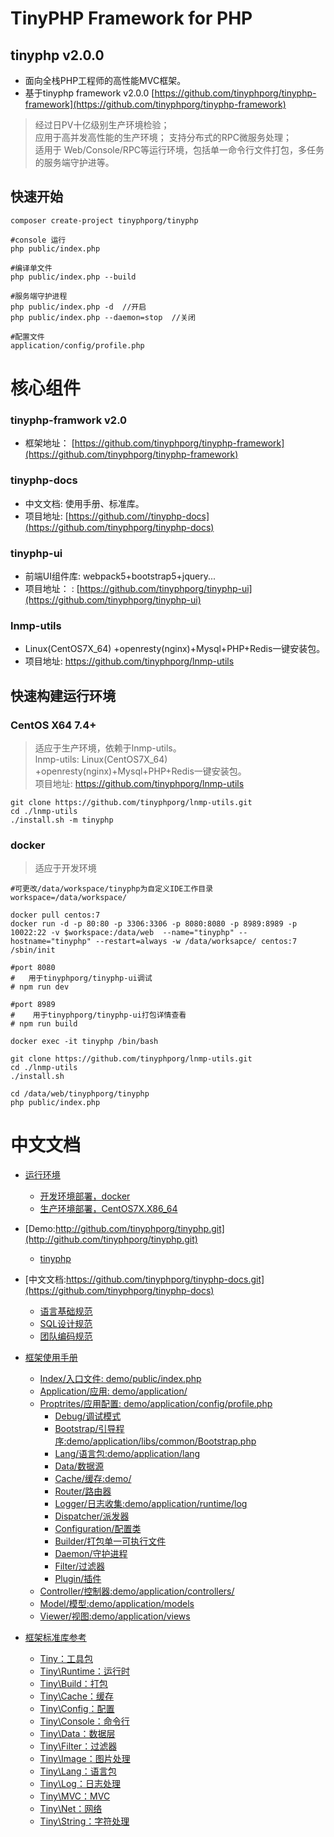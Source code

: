 TinyPHP Framework for PHP
====

tinyphp v2.0.0
----
+ 面向全栈PHP工程师的高性能MVC框架。
+ 基于tinyphp framework v2.0.0 [https://github.com/tinyphporg/tinyphp-framework](https://github.com/tinyphporg/tinyphp-framework)
  
> 经过日PV十亿级别生产环境检验；  
> 应用于高并发高性能的生产环境；
> 支持分布式的RPC微服务处理；    
> 适用于 Web/Console/RPC等运行环境，包括单一命令行文件打包，多任务的服务端守护进等。   

快速开始
----
```shell
composer create-project tinyphporg/tinyphp

#console 运行
php public/index.php

#编译单文件
php public/index.php --build

#服务端守护进程
php public/index.php -d  //开启
php public/index.php --daemon=stop  //关闭

#配置文件 
application/config/profile.php
``` 
核心组件
====

### tinyphp-framwork v2.0 
+ 框架地址：   [https://github.com/tinyphporg/tinyphp-framework](https://github.com/tinyphporg/tinyphp-framework)    

### tinyphp-docs
+ 中文文档: 使用手册、标准库。  
+ 项目地址: [https://github.com//tinyphp-docs](https://github.com/tinyphporg/tinyphp-docs)   

### tinyphp-ui  
+ 前端UI组件库: webpack5+bootstrap5+jquery...     
+ 项目地址： : [https://github.com/tinyphporg/tinyphp-ui](https://github.com/tinyphporg/tinyphp-ui)  

### lnmp-utils   
+ Linux(CentOS7X_64) +openresty(nginx)+Mysql+PHP+Redis一键安装包。    
+ 项目地址: https://github.com/tinyphporg/lnmp-utils

快速构建运行环境
----

### CentOS X64 7.4+
> 适应于生产环境，依赖于lnmp-utils。   
> lnmp-utils: Linux(CentOS7X_64) +openresty(nginx)+Mysql+PHP+Redis一键安装包。    
> 项目地址: https://github.com/tinyphporg/lnmp-utils    

```shell
git clone https://github.com/tinyphporg/lnmp-utils.git
cd ./lnmp-utils
./install.sh -m tinyphp
```

### docker
>  适应于开发环境

```shell
#可更改/data/workspace/tinyphp为自定义IDE工作目录
workspace=/data/workspace/

docker pull centos:7
docker run -d -p 80:80 -p 3306:3306 -p 8080:8080 -p 8989:8989 -p 10022:22 -v $workspace:/data/web  --name="tinyphp" --hostname="tinyphp" --restart=always -w /data/worksapce/ centos:7 /sbin/init

#port 8080 
#   用于tinyphporg/tinyphp-ui调试
# npm run dev

#port 8989 
#    用于tinyphporg/tinyphp-ui打包详情查看
# npm run build

docker exec -it tinyphp /bin/bash

git clone https://github.com/tinyphporg/lnmp-utils.git
cd ./lnmp-utils
./install.sh 

cd /data/web/tinyphporg/tinyphp
php public/index.php

```

中文文档
====
* [运行环境](#运行环境)
    * [开发环境部署，docker](#docker)
    * [生产环境部署，CentOS7X.X86_64](#centos)
 
* [Demo:http://github.com/tinyphporg/tinyphp.git](http://github.com/tinyphporg/tinyphp.git)    
    * [tinyphp](#tinyphp) 
* [中文文档:https://github.com/tinyphporg/tinyphp-docs.git](https://github.com/tinyphporg/tinyphp-docs)   
  * [语言基础规范](https://github.com/tinyphporg/tinyphp-docs/tree/master/docs/coding)
  * [SQL设计规范](https://github.com/tinyphporg/tinyphp-docs/tree/master/docs/sql)
  * [团队编码规范](https://github.com/tinyphporg/tinyphp-docs/tree/master/docs/team)

* [框架使用手册](https://github.com/tinyphporg/tinyphp-docs/blob/master/docs/manual/) 
    * [Index/入口文件:    demo/public/index.php](https://github.com/tinyphporg/tinyphp-docs/blob/master/docs/manual/index-001.md)
    * [Application/应用: demo/application/](https://github.com/tinyphporg/tinyphp-docs/blob/master/docs/manual/application-002.md)    
    * [Proptrites/应用配置:  demo/application/config/profile.php](https://github.com/tinyphporg/tinyphp-docs/blob/master/docs/manual/profile-003.md)
        * [Debug/调试模式](https://github.com/tinyphporg/tinyphp-docs/blob/master/docs/manual/debug-004.md)
        * [Bootstrap/引导程序:demo/application/libs/common/Bootstrap.php](https://github.com/tinyphporg/tinyphp-docs/blob/master/docs/manual/bootstrap-005.md)
        * [Lang/语言包:demo/application/lang](https://github.com/tinyphporg/tinyphp-docs/blob/master/docs/manual/lang-006.md)
        * [Data/数据源](https://github.com/tinyphporg/tinyphp-docs/blob/master/docs/manual/data-007.md)
        * [Cache/缓存:demo/](https://github.com/tinyphporg/tinyphp-docs/blob/master/docs/manual/cache-008.md)
        * [Router/路由器](https://github.com/tinyphporg/tinyphp-docs/blob/master/docs/manual/router-009.md)
        * [Logger/日志收集:demo/application/runtime/log](https://github.com/tinyphporg/tinyphp-docs/blob/master/docs/manual/logger-010.md)
        * [Dispatcher/派发器](https://github.com/tinyphporg/tinyphp-docs/blob/master/docs/manual/dispatcher-011.md)
        * [Configuration/配置类](https://github.com/tinyphporg/tinyphp-docs/blob/master/docs/manual/configuration-012.md)
        * [Builder/打包单一可执行文件](https://github.com/tinyphporg/tinyphp-docs/blob/master/docs/manual/builder-013.md)
        * [Daemon/守护进程](https://github.com/tinyphporg/tinyphp-docs/blob/master/docs/manual/daemon-014.md)
        * [Filter/过滤器](https://github.com/tinyphporg/tinyphp-docs/blob/master/docs/manual/filter-015.md)
        * [Plugin/插件](https://github.com/tinyphporg/tinyphp-docs/blob/master/docs/manual/plugin-016.md)
    * [Controller/控制器:demo/application/controllers/](https://github.com/tinyphporg/tinyphp-docs/blob/master/docs/manual/controller-017.md)
    * [Model/模型:demo/application/models](https://github.com/tinyphporg/tinyphp-docs/blob/master/docs/manual/model-018.md)
    * [Viewer/视图:demo/application/views](https://github.com/tinyphporg/tinyphp-docs/blob/master/docs/manual/viewer-019.md)
    
* [框架标准库参考](https://github.com/tinyphporg/tinyphp-docs/blob/master/docs/manual/)
    * [Tiny：工具包](https://github.com/tinyphporg/tinyphp-docs/blob/master/docs/manual/lib/tiny.md)
    * [Tiny\Runtime：运行时](https://github.com/tinyphporg/tinyphp-docs/blob/master/docs/manual/lib/runtime.md)
    * [Tiny\Build：打包](https://github.com/tinyphporg/tinyphp-docs/blob/master/docs/manual/lib/build.md)
    * [Tiny\Cache：缓存](https://github.com/tinyphporg/tinyphp-docs/blob/master/docs/manual/lib/cache.md)
    * [Tiny\Config：配置](https://github.com/tinyphporg/tinyphp-docs/blob/master/docs/manual/lib/config.md)
    * [Tiny\Console：命令行](https://github.com/tinyphporg/tinyphp-docs/blob/master/docs/manual/lib/console.md)
    * [Tiny\Data：数据层](https://github.com/tinyphporg/tinyphp-docs/blob/master/docs/manual/lib/data.md)
    * [Tiny\Filter：过滤器](https://github.com/tinyphporg/tinyphp-docs/blob/master/docs/manual/lib/filter.md)   
    * [Tiny\Image：图片处理](https://github.com/tinyphporg/tinyphp-docs/blob/master/docs/manual/lib/image.md)
    * [Tiny\Lang：语言包](https://github.com/tinyphporg/tinyphp-docs/blob/master/docs/manual/lib/lang.md)
    * [Tiny\Log：日志处理](https://github.com/tinyphporg/tinyphp-docs/blob/master/docs/manual/lib/log.md)
    * [Tiny\MVC：MVC](https://github.com/tinyphporg/tinyphp-docs/blob/master/docs/manual/lib/mvc.md)
    * [Tiny\Net：网络](https://github.com/tinyphporg/tinyphp-docs/blob/master/docs/manual/lib/net.md)
    * [Tiny\String：字符处理](https://github.com/tinyphporg/tinyphp-docs/blob/master/docs/manual/lib/string.md) 
   
                     


